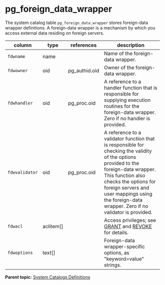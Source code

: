 # pg_foreign_data_wrapper 

The system catalog table `pg_foreign_data_wrapper` stores foreign-data wrapper definitions. A foreign-data wrapper is a mechanism by which you access external data residing on foreign servers.

|column|type|references|description|
|------|----|----------|-----------|
|`fdwname`|name| |Name of the foreign-data wrapper.|
|`fdwowner`|oid|pg\_authid.oid|Owner of the foreign-data wrapper.|
|`fdwhandler`|oid|pg\_proc.oid|A reference to a handler function that is responsible for supplying execution routines for the foreign-data wrapper. Zero if no handler is provided.|
|`fdwvalidator`|oid|pg\_proc.oid|A reference to a validator function that is responsible for checking the validity of the options provided to the foreign-data wrapper. This function also checks the options for foreign servers and user mappings using the foreign-data wrapper. Zero if no validator is provided.|
|`fdwacl`|aclitem\[\]| |Access privileges; see [GRANT](../sql_commands/GRANT.html) and [REVOKE](../sql_commands/REVOKE.html) for details.|
|`fdwoptions`|text\[\]| |Foreign-data wrapper-specific options, as "keyword=value" strings.|

**Parent topic:** [System Catalogs Definitions](../system_catalogs/catalog_ref-html.html)

